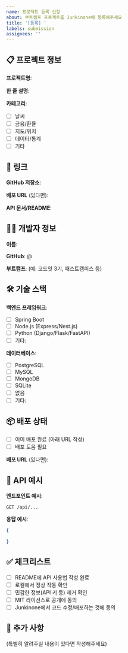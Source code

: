 ```yaml
---
name: 프로젝트 등록 신청
about: 부트캠프 프로젝트를 Junkinone에 등록해주세요
title: '[등록] '
labels: submission
assignees: ''
---
```


## 📋 프로젝트 정보

**프로젝트명**: 

**한 줄 설명**: 

**카테고리**: 
- [ ] 날씨
- [ ] 금융/환율
- [ ] 지도/위치
- [ ] 데이터/통계
- [ ] 기타

## 🔗 링크

**GitHub 저장소**: 

**배포 URL** (있다면): 

**API 문서/README**: 

## 👨‍🎓 개발자 정보

**이름**: 

**GitHub**: @

**부트캠프**: (예: 코드잇 3기, 패스트캠퍼스 등)

## 🛠 기술 스택

**백엔드 프레임워크**: 
- [ ] Spring Boot
- [ ] Node.js (Express/Nest.js)
- [ ] Python (Django/Flask/FastAPI)
- [ ] 기타: 

**데이터베이스**: 
- [ ] PostgreSQL
- [ ] MySQL
- [ ] MongoDB
- [ ] SQLite
- [ ] 없음
- [ ] 기타: 

## 📦 배포 상태

- [ ] 이미 배포 완료 (아래 URL 작성)
- [ ] 배포 도움 필요

**배포 URL** (있다면): 

## 📖 API 예시

**엔드포인트 예시**: 
```
GET /api/...
```

**응답 예시**:
```json
{
  
}
```

## ✅ 체크리스트

- [ ] README에 API 사용법 작성 완료
- [ ] 로컬에서 정상 작동 확인
- [ ] 민감한 정보(API 키 등) 제거 확인
- [ ] MIT 라이선스로 공개에 동의
- [ ] Junkinone에서 코드 수정/배포하는 것에 동의

## 💬 추가 사항

(특별히 알려주실 내용이 있다면 작성해주세요)
